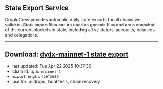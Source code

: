 ## State Export Service
CryptoCrew provides automatic daily state exports for all chains we validate. State export files can be used as genesis files and are a snapshot of the current blockchain state, including all validators, accounts, balances and delegations.

---
**Download: [dydx-mainnet-1 state export](https://dl-tyo.ccvalidators.com/SERVICE/dydx/dydx-mainnet-1_export_42973985.json)**
---

- last updated: Tue Apr 22 2025 10:27:30
- chain id: `dydx-mainnet-1`
- export height: `42973985`
- use for: airdrops, local tests, chain recovery
